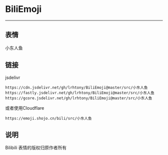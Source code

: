 # BiliEmoji
---
## 表情
小东人鱼
## 链接
jsdelivr
```
https://cdn.jsdelivr.net/gh/lrhtony/BiliEmoji@master/src/小东人鱼
https://fastly.jsdelivr.net/gh/lrhtony/BiliEmoji@master/src/小东人鱼
https://gcore.jsdelivr.net/gh/lrhtony/BiliEmoji@master/src/小东人鱼
```
或者使用Cloudflare
```
https://emoji.shojo.cn/bili/src/小东人鱼
```
## 说明
Bilibili 表情的版权归原作者所有

